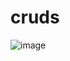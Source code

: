 # cruds
![image](https://user-images.githubusercontent.com/80680069/119216238-96913600-bb0d-11eb-939b-dba4118b0e0e.png)
